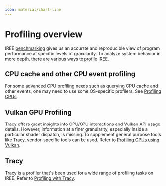 ```yaml
---
icon: material/chart-line
---
```


# Profiling overview

IREE [benchmarking](./benchmarking.md) gives us an accurate and reproducible
view of program performance at specific levels of granularity. To analyze system
behavior in more depth, there are various ways to
[profile](https://en.wikipedia.org/wiki/Profiling_(computer_programming)) IREE.

## CPU cache and other CPU event profiling

For some advanced CPU profiling needs such as querying CPU cache and other
events, one may need to use some OS-specific profilers. See
[Profiling CPUs](./profiling-cpu-events.md).

## Vulkan GPU Profiling

[Tracy](./profiling-with-tracy.md) offers great insights into CPU/GPU
interactions and Vulkan API usage details. However, information at a finer
granularity, especially inside a particular shader dispatch, is missing. To
supplement general purpose tools like Tracy, vendor-specific tools can be used.
Refer to [Profiling GPUs using Vulkan](./profiling-gpu-vulkan.md).

## Tracy

Tracy is a profiler that's been used for a wide range of profiling tasks on
IREE. Refer to [Profiling with Tracy](./profiling-with-tracy.md).
